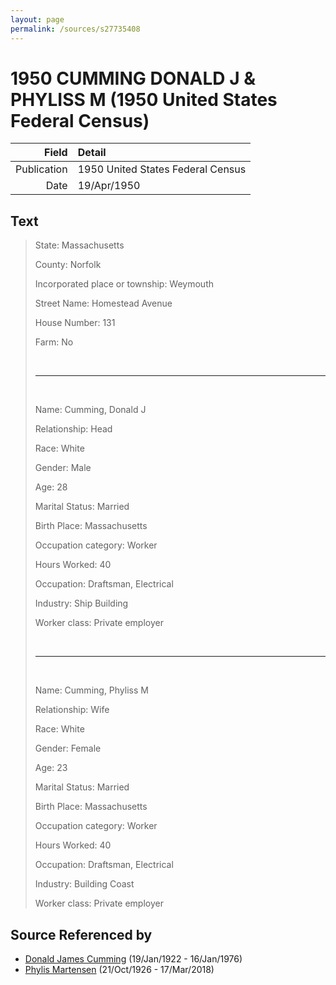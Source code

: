 ```yaml
---
layout: page
permalink: /sources/s27735408
---
```


# 1950 CUMMING DONALD J & PHYLISS M (1950 United States Federal Census)

Field | Detail
---:|:---
Publication | 1950 United States Federal Census
Date | 19/Apr/1950

## Text

> State: Massachusetts
>
> County: Norfolk
>
> Incorporated place or township: Weymouth
>
> Street Name: Homestead Avenue
>
> House Number: 131
>
> Farm: No
>
> <br/>
>
> ---
>
> <br/>
>
> Name: Cumming, Donald J
>
> Relationship: Head
>
> Race: White
>
> Gender: Male
>
> Age: 28
>
> Marital Status: Married
>
> Birth Place: Massachusetts
>
> Occupation category: Worker
>
> Hours Worked: 40
>
> Occupation: Draftsman, Electrical
>
> Industry: Ship Building
>
> Worker class: Private employer
>
> <br/>
>
> ---
>
> <br/>
>
> Name: Cumming, Phyliss M
>
> Relationship: Wife
>
> Race: White
>
> Gender: Female
>
> Age: 23
>
> Marital Status: Married
>
> Birth Place: Massachusetts
>
> Occupation category: Worker
>
> Hours Worked: 40
>
> Occupation: Draftsman, Electrical
>
> Industry: Building Coast
>
> Worker class: Private employer
>

## Source Referenced by

* [Donald James Cumming](../people/@42110198@-donald-james-cumming-b1922-1-19-d1976-1-16.md) (19/Jan/1922 - 16/Jan/1976)
* [Phylis Martensen](../people/@56344636@-phylis-martensen-b1926-10-21-d2018-3-17.md) (21/Oct/1926 - 17/Mar/2018)
